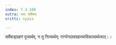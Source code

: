 ```yaml
---
index: 7.3.100
sutra: अदः सर्वेषाम्
vritti: nyasa

---
```

सर्वेषाङ्ग्रहणं पूजार्थम्, न तु नित्यार्थम्; गार्ग्यगालवग्रहस्याविकल्पार्थत्वात्।।